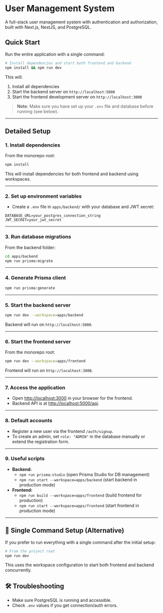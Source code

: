 # User Management System

A full-stack user management system with authentication and authorization, built with Next.js, NestJS, and PostgreSQL.

## Quick Start

Run the entire application with a single command:

```bash
# Install dependencies and start both frontend and backend
npm install && npm run dev
```

This will:
1. Install all dependencies
2. Start the backend server on `http://localhost:5000`
3. Start the frontend development server on `http://localhost:3000`

> **Note**: Make sure you have set up your `.env` file and database before running (see below).

---

## Detailed Setup

### 1. Install dependencies

From the monorepo root:

```sh
npm install
```

This will install dependencies for both frontend and backend using workspaces.

---

### 2. Set up environment variables

- Create a `.env` file in `apps/backend/` with your database and JWT secret:

```
DATABASE_URL=your_postgres_connection_string
JWT_SECRET=your_jwt_secret
```

---

### 3. Run database migrations

From the backend folder:

```sh
cd apps/backend
npm run prisma:migrate
```

---

### 4. Generate Prisma client

```sh
npm run prisma:generate
```

---

### 5. Start the backend server

```sh
npm run dev --workspace=apps/backend
```

Backend will run on `http://localhost:5000`.

---

### 6. Start the frontend server

From the monorepo root:

```sh
npm run dev --workspace=apps/frontend
```

Frontend will run on `http://localhost:3000`.

---

### 7. Access the application

- Open [http://localhost:3000](http://localhost:3000) in your browser for the frontend.
- Backend API is at [http://localhost:5000/api](http://localhost:5000/api).

---

### 8. Default accounts

- Register a new user via the frontend `/auth/signup`.
- To create an admin, set `role: "ADMIN"` in the database manually or extend the registration form.

---

### 9. Useful scripts

- **Backend:**
  - `npm run prisma:studio` (open Prisma Studio for DB management)
  - `npm run start --workspace=apps/backend` (start backend in production mode)
- **Frontend:**
  - `npm run build --workspace=apps/frontend` (build frontend for production)
  - `npm run start --workspace=apps/frontend` (start frontend in production mode)

---

## 🚀 Single Command Setup (Alternative)

If you prefer to run everything with a single command after the initial setup:

```bash
# From the project root
npm run dev
```

This uses the workspace configuration to start both frontend and backend concurrently.

## 🛠 Troubleshooting

- Make sure PostgreSQL is running and accessible.
- Check `.env` values if you get connection/auth errors.
